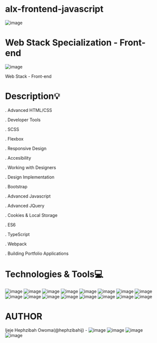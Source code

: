 # alx-frontend-javascript
![image](https://github.com/hephzibahij/alx-frontend-javascript/assets/128981877/4d943cdf-7e1c-4ed9-8667-04b94f88eea8)


# Web Stack Specialization - Front-end

![image](https://github.com/hephzibahij/alx-frontend-javascript/assets/128981877/5db602a6-fd25-4bf9-859e-0bc0829e63c0)


Web Stack - Front-end

# Description:bulb:

. Advanced HTML/CSS

. Developer Tools

. SCSS

. Flexbox

. Responsive Design

. Accesibility

. Working with Designers

. Design Implementation

. Bootstrap

. Advanced Javascript

. Advanced JQuery

. Cookies & Local Storage

. ES6

. TypeScript

. Webpack

. Building Portfolio Applications

# Technologies & Tools:computer:

![image](https://github.com/hephzibahij/alx-frontend-javascript/assets/128981877/d8ff927d-d5eb-4b7f-92a4-e69c1d5dd474)
![image](https://github.com/hephzibahij/alx-frontend-javascript/assets/128981877/f1541b97-f248-40ba-b6dd-49907fd4eb9c)
![image](https://github.com/hephzibahij/alx-frontend-javascript/assets/128981877/e0939d34-f451-423e-a87d-925720d8781b)
![image](https://github.com/hephzibahij/alx-frontend-javascript/assets/128981877/d9028a63-7c13-4c60-ac7e-d62026a1ae86)
![image](https://github.com/hephzibahij/alx-frontend-javascript/assets/128981877/c3745b84-9750-4497-bd37-22d008e1a984)
![image](https://github.com/hephzibahij/alx-frontend-javascript/assets/128981877/934b52cb-310d-4d3a-9cfe-04193e56659d)
![image](https://github.com/hephzibahij/alx-frontend-javascript/assets/128981877/bcffb182-91c2-425c-977b-8dfe3a619f96)
![image](https://github.com/hephzibahij/alx-frontend-javascript/assets/128981877/8837ad1d-10ce-4d24-9dbd-e85a4f978a71)
![image](https://github.com/hephzibahij/alx-frontend-javascript/assets/128981877/6af881e3-fd1d-44a0-b059-e9e16d958108)
![image](https://github.com/hephzibahij/alx-frontend-javascript/assets/128981877/7df19c4a-5379-490c-bd0c-28db44a68610)
![image](https://github.com/hephzibahij/alx-frontend-javascript/assets/128981877/cbc15269-d970-4922-bf7e-3c09cf0e74c0)
![image](https://github.com/hephzibahij/alx-frontend-javascript/assets/128981877/cbd4bc16-497a-4474-bd35-023b280f52b0)
![image](https://github.com/hephzibahij/alx-frontend-javascript/assets/128981877/0dfa4376-1592-40be-be55-ee8b348ad71c)
![image](https://github.com/hephzibahij/alx-frontend-javascript/assets/128981877/87bbb9c4-5d92-4c4c-813c-b655b9b142f3)
![image](https://github.com/hephzibahij/alx-frontend-javascript/assets/128981877/6cc647f2-2717-4b62-82b6-12584fbe1215)
![image](https://github.com/hephzibahij/alx-frontend-javascript/assets/128981877/19fa0a99-8587-44f6-b7d0-db3bc77da60d)

# AUTHOR
Ijeje Hephzibah Owoma(@hephzibahij) - ![image](https://github.com/hephzibahij/alx-frontend-javascript/assets/128981877/acb6419b-0023-43c7-bc40-6a1f5f9cbdce)
![image](https://github.com/hephzibahij/alx-frontend-javascript/assets/128981877/90573714-1c32-4085-8f54-8ba7b843ad00)
![image](https://github.com/hephzibahij/alx-frontend-javascript/assets/128981877/f29db5f5-fac3-4ef5-91f3-ef229d8be9ea)
![image](https://github.com/hephzibahij/alx-frontend-javascript/assets/128981877/7c7296bb-bff7-4518-965b-854f051c1fd3)
